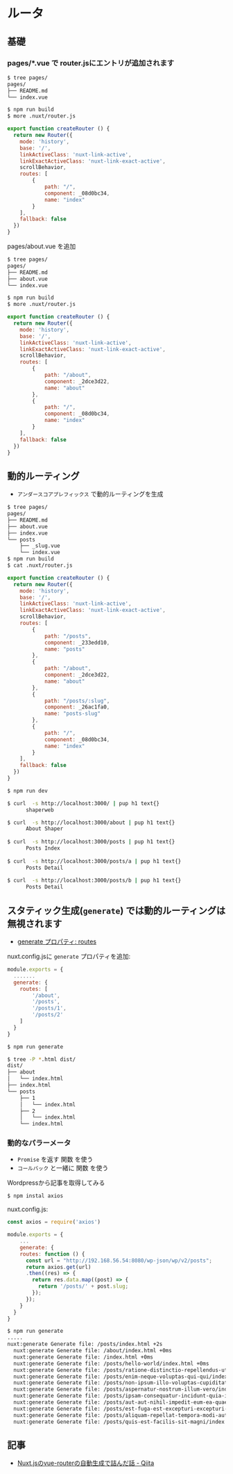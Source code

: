 # ルータ

## 基礎

### pages/*.vue で router.jsにエントリが追加されます

~~~bash
$ tree pages/
pages/
├── README.md
└── index.vue

$ npm run build
$ more .nuxt/router.js
~~~

~~~js
export function createRouter () {
  return new Router({
    mode: 'history',
    base: '/',
    linkActiveClass: 'nuxt-link-active',
    linkExactActiveClass: 'nuxt-link-exact-active',
    scrollBehavior,
    routes: [
		{
			path: "/",
			component: _08d0bc34,
			name: "index"
		}
    ],
    fallback: false
  })
}
~~~

pages/about.vue を追加

~~~bash
$ tree pages/
pages/
├── README.md
├── about.vue
└── index.vue

$ npm run build
$ more .nuxt/router.js
~~~

~~~js
export function createRouter () {
  return new Router({
    mode: 'history',
    base: '/',
    linkActiveClass: 'nuxt-link-active',
    linkExactActiveClass: 'nuxt-link-exact-active',
    scrollBehavior,
    routes: [
		{
			path: "/about",
			component: _2dce3d22,
			name: "about"
		},
		{
			path: "/",
			component: _08d0bc34,
			name: "index"
		}
    ],
    fallback: false
  })
}
~~~



## 動的ルーティング

- `アンダースコアプレフィックス` で動的ルーティングを生成

~~~bash
$ tree pages/
pages/
├── README.md
├── about.vue
├── index.vue
└── posts
    ├── _slug.vue
    └── index.vue
$ npm run build
$ cat .nuxt/router.js
~~~

~~~js
export function createRouter () {
  return new Router({
    mode: 'history',
    base: '/',
    linkActiveClass: 'nuxt-link-active',
    linkExactActiveClass: 'nuxt-link-exact-active',
    scrollBehavior,
    routes: [
		{
			path: "/posts",
			component: _233edd10,
			name: "posts"
		},
		{
			path: "/about",
			component: _2dce3d22,
			name: "about"
		},
		{
			path: "/posts/:slug",
			component: _26ac1fa0,
			name: "posts-slug"
		},
		{
			path: "/",
			component: _08d0bc34,
			name: "index"
		}
    ],
    fallback: false
  })
}
~~~

~~~bash 
$ npm run dev
~~~

~~~bash
$ curl  -s http://localhost:3000/ | pup h1 text{}
      shaperweb

$ curl  -s http://localhost:3000/about | pup h1 text{}
      About Shaper
    
$ curl  -s http://localhost:3000/posts | pup h1 text{}
      Posts Index
    
$ curl  -s http://localhost:3000/posts/a | pup h1 text{}
      Posts Detail
    
$ curl  -s http://localhost:3000/posts/b | pup h1 text{}
      Posts Detail
~~~

## スタティック生成(`generate`) では動的ルーティングは無視されます

- [generate プロパティ: routes](https://ja.nuxtjs.org/api/configuration-generate#routes)

nuxt.config.jsに `generate` プロパティを追加:

~~~js
module.exports = {
  .......
  generate: {
    routes: [
        '/about',
        '/posts',
        '/posts/1',
        '/posts/2'
    ]
  }
}
~~~

~~~bash 
$ npm run generate
~~~~

~~~bash
$ tree -P *.html dist/
dist/
├── about
│   └── index.html
├── index.html
└── posts
    ├── 1
    │   └── index.html
    ├── 2
    │   └── index.html
    └── index.html
~~~

### 動的なパラーメータ

- `Promise` を返す 関数 を使う
- `コールバック` と一緒に 関数 を使う

Wordpressから記事を取得してみる

~~~bash
$ npm instal axios
~~~~

nuxt.config.js:

~~~js
const axios = require('axios')

module.exports = {
    ...
    generate: {
    routes: function () {
      const url = "http://192.168.56.54:8080/wp-json/wp/v2/posts";
      return axios.get(url)
      .then((res) => {
        return res.data.map((post) => {
          return '/posts/' + post.slug;
        });
      });     
    }
  }
}
~~~

~~~bash
$ npm run generate
.....
nuxt:generate Generate file: /posts/index.html +2s
  nuxt:generate Generate file: /about/index.html +0ms
  nuxt:generate Generate file: /index.html +0ms
  nuxt:generate Generate file: /posts/hello-world/index.html +0ms
  nuxt:generate Generate file: /posts/ratione-distinctio-repellendus-ut-id-ut/index.html +0ms
  nuxt:generate Generate file: /posts/enim-neque-voluptas-qui-qui/index.html +0ms
  nuxt:generate Generate file: /posts/non-ipsum-illo-voluptas-cupiditate-amet-nihil-eum/index.html +0ms
  nuxt:generate Generate file: /posts/aspernatur-nostrum-illum-vero/index.html +0ms
  nuxt:generate Generate file: /posts/ipsam-consequatur-incidunt-quia-in-asperiores/index.html +0ms
  nuxt:generate Generate file: /posts/aut-aut-nihil-impedit-eum-ea-quae-et/index.html +4ms
  nuxt:generate Generate file: /posts/est-fuga-est-excepturi-excepturi-est/index.html +1ms
  nuxt:generate Generate file: /posts/aliquam-repellat-tempora-modi-aut-molestiae-est-quisquam/index.html +0ms
  nuxt:generate Generate file: /posts/quis-est-facilis-sit-magni/index.html +0ms
~~~

## 記事

- [Nuxt.jsのvue-routerの自動生成で詰んだ話 - Qiita](https://qiita.com/masaakikunsan/items/c150c8f21459b6819890)
